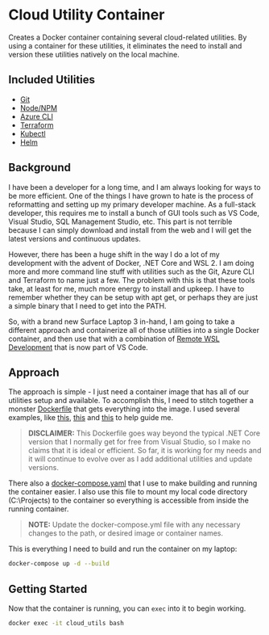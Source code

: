 # Cloud Utility Container

Creates a Docker container containing several cloud-related utilities. By using a container for these utilities, it eliminates
the need to install and version these utilities natively on the local machine.

## Included Utilities

* [Git](https://git-scm.com/)
* [Node/NPM](https://node.js)
* [Azure CLI](https://docs.microsoft.com/en-us/cli/azure/?view=azure-cli-latest)
* [Terraform](https://www.terraform.io/)
* [Kubectl](https://kubernetes.io/docs/reference/kubectl/overview/)
* [Helm](https://helm.sh/)
<!-- * [Dapr](https://dapr.io/) -->

## Background

I have been a developer for a long time, and I am always looking for ways to be more efficient. One of the things I have grown
to hate is the process of reformatting and setting up my primary developer machine. As a full-stack developer, this requires me
to install a bunch of GUI tools such as VS Code, Visual Studio, SQL Management Studio, etc. This part is not terrible because
I can simply download and install from the web and I will get the latest versions and continuous updates.

However, there has been a huge shift in the way I do a lot of my development with the advent of Docker, .NET Core and WSL 2.
I am doing more and more command line stuff with utilities such as the Git, Azure CLI and Terraform to name just a few. The
problem with this is that these tools take, at least for me, much more energy to install and upkeep. I have to remember whether
they can be setup with apt get, or perhaps they are just a simple binary that I need to get into the PATH.

So, with a brand new Surface Laptop 3 in-hand, I am going to take a different approach and containerize all of those utilities
into a single Docker container, and then use that with a combination of [Remote WSL Development](https://code.visualstudio.com/docs/remote/wsl)
that is now part of VS Code.

## Approach

The approach is simple - I just need a container image that has all of our utilities setup and available. To accomplish this,
I need to stitch together a monster [Dockerfile](./Dockerfile) that gets everything into the image. I used several examples, like
[this](https://github.com/microsoft/vscode-dev-containers/blob/master/containers/azure-cli/.devcontainer/Dockerfile),
[this](https://github.com/microsoft/vscode-dev-containers/blob/master/containers/azure-terraform/.devcontainer/Dockerfile) and
[this](https://helm.sh/docs/intro/install/) to help guide me.

> **DISCLAIMER:** This Dockerfile goes way beyond the typical .NET Core version that I normally get for free from Visual Studio,
> so I make no claims that it is ideal or efficient. So far, it is working for my needs and it will continue to evolve over as
> I add additional utilities and update versions.

There also a [docker-compose.yaml](./docker-compose.yml) that I use to make building and running the container easier. I also
use this file to mount my local code directory (C:\Projects) to the container so everything is accessible from inside the
running container.

> **NOTE:** Update the docker-compose.yml file with any necessary changes to the path, or desired image or container names.

This is everything I need to build and run the container on my laptop:

```bash
docker-compose up -d --build
```

## Getting Started

Now that the container is running, you can `exec` into it to begin working.

```bash
docker exec -it cloud_utils bash
```
